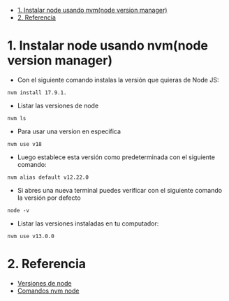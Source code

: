 - [1. Instalar node usando nvm(node  version manager)](#1-instalar-node-usando-nvmnode--version-manager)
- [2. Referencia](#2-referencia)

# 1. Instalar node usando nvm(node  version manager)
- Con el siguiente comando instalas la versión que quieras de Node JS:
```console
nvm install 17.9.1.
```
- Listar las versiones de node
```console
nvm ls
```
- Para usar una version en especifica
```console
nvm use v18
```
- Luego establece esta versión como predeterminada con el siguiente comando:
```console
nvm alias default v12.22.0
```
- Si abres una nueva terminal puedes verificar con el siguiente comando la versión por defecto
```console
node -v
```
- Listar las versiones instaladas en tu computador:
```console
nvm use v13.0.0
```
# 2. Referencia
- [Versiones de node](https://nodejs.org/es/download/releases/)
- [Comandos nvm node](https://franyerverjel.com/blog/como-establecer-la-version-predeterminada-de-node-con-nvm)
